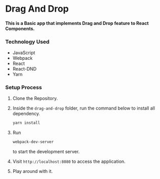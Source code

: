 # Drag And Drop

#### This is a Basic app that implements Drag and Drop feature to React Components.

### Technology Used
  * JavaScript
  * Webpack
  * React
  * React-DND
  * Yarn


### Setup Process

1. Clone the Repository.
2. Inside the `drag-and-drop` folder, run the command below to install all dependency.

    ```bash 
    yarn install 
    ```

3. Run

    ```bash
    webpack-dev-server
    ```

   to start the development server.

4. Visit `http://localhost:8080` to access the application.
5. Play around with it.
